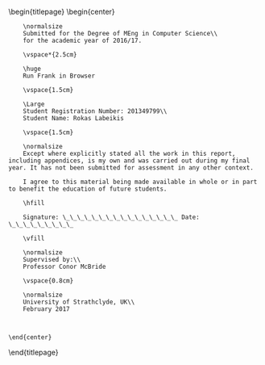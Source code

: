 
\begin{titlepage}
    \begin{center}
        
        \normalsize
        Submitted for the Degree of MEng in Computer Science\\
        for the academic year of 2016/17.

        \vspace*{2.5cm}
        
        \huge
        Run Frank in Browser
        
        \vspace{1.5cm}
        
        \Large
        Student Registration Number: 201349799\\
	    Student Name: Rokas Labeikis        

        \vspace{1.5cm}

        \normalsize
        Except where explicitly stated all the work in this report, including appendices, is my own and was carried out during my final year. It has not been submitted for assessment in any other context.
        
        I agree to this material being made available in whole or in part to benefit the education of future students.
      
        \hfill

        Signature: \_\_\_\_\_\_\_\_\_\_\_\_\_\_\_\_ Date: \_\_\_\_\_\_\_\_\_

        \vfill
        
        \normalsize
        Supervised by:\\
        Professor Conor McBride

        \vspace{0.8cm}
        
        \normalsize
        University of Strathclyde, UK\\
        February 2017

  

    \end{center}
\end{titlepage}
